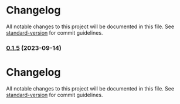 # Changelog

All notable changes to this project will be documented in this file. See [standard-version](https://github.com/conventional-changelog/standard-version) for commit guidelines.

### [0.1.5](https://github.com/aaron-poplin/aaron-capgo/compare/v1.0.0...v0.1.5) (2023-09-14)

# Changelog

All notable changes to this project will be documented in this file. See [standard-version](https://github.com/conventional-changelog/standard-version) for commit guidelines.

